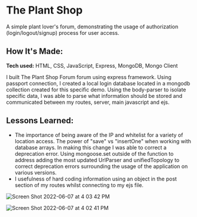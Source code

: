 # The Plant Shop
A simple plant lover's forum, demonstrating the usage of authorization (login/logout/signup) process for user access.

## How It's Made:

**Tech used:** HTML, CSS, JavaScript, Express, MongoDB, Mongo Client

I built The Plant Shop Forum forum using express framework. Using passport connection, I created a local login database located in a mongodb collection created for this specific demo. Using the body-parser to isolate specific data, I was able to parse what information should be stored and communicated between my routes, server, main javascript and ejs.

<!-- ## Optimizations
I further optimized the forum by adding a plant lookup API that displays an image and a description of the plant looked up if it's in the database. If the plant is not identifiable (not in the database) it will return flower not detected and direct the user to the option of adding the flower to a [mongo] database adding a name, photo, and descripition.  -->

## Lessons Learned:
- The importance of being aware of the IP and whitelist for a variety of location access. The power of "save" vs "insertOne" when working with database arrays. In making this change I was able to correct a deprecation error. Using mongoose.set outside of the function to address adding the most updated UrlParser and unifiedTopology to correct deprecation errors surrounding the usage of the application on various versions.
-  I usefulness of hard coding information using an object in the post section of my routes whilst connecting to my ejs file. 

![Screen Shot 2022-06-07 at 4 03 42 PM](https://user-images.githubusercontent.com/22268455/172472212-fbbde60c-bf7f-4094-acd9-4089d6b01127.png)

![Screen Shot 2022-06-07 at 4 02 41 PM](https://user-images.githubusercontent.com/22268455/172472084-9e29356a-4388-47a5-9c78-6c7c42971d99.png)


